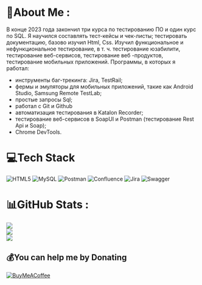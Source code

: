 # 💫About Me :
В конце 2023 года закончил три курса по тестированию ПО и один курс по SQL. 
Я научился составлять тест-кейсы и чек-листы; тестировать документацию, 
базово изучил Html, Сss. Изучил функциональное и нефункциональное тестирование, 
в т. ч. тестирование юзабилити, тестирование веб-сервисов, 
тестирование веб -продуктов, тестирование мобильных приложений. 
Программы, в которых я работал: 
- инструменты баг-трекинга: Jira, TestRail; 
- фермы и эмуляторы для мобильных приложений, 
такие как Android Studio, Samsung Remote TestLab; 
- простые запросы Sql; 
- работал с Git и Github 
- автоматизация тестирования в Katalon Recorder; 
- тестирование веб-сервисов в SoapUI и Postman (тестирование Rest Api и Soap); 
- Chrome DevTools.

# 💻Tech Stack
![HTML5](https://img.shields.io/badge/html5-%23E34F26.svg?style=for-the-badge&logo=html5&logoColor=white) ![MySQL](https://img.shields.io/badge/mysql-%2300f.svg?style=for-the-badge&logo=mysql&logoColor=white) ![Postman](https://img.shields.io/badge/Postman-FF6C37?style=for-the-badge&logo=postman&logoColor=white) ![Confluence](https://img.shields.io/badge/confluence-%23172BF4.svg?style=for-the-badge&logo=confluence&logoColor=white) ![Jira](https://img.shields.io/badge/jira-%230A0FFF.svg?style=for-the-badge&logo=jira&logoColor=white) ![Swagger](https://img.shields.io/badge/-Swagger-%23Clojure?style=for-the-badge&logo=swagger&logoColor=white)
# 📊GitHub Stats :
![](https://github-readme-stats.vercel.app/api?username=Absalamov-Nikita&theme=radical&hide_border=true&include_all_commits=false&count_private=false)<br/>
![](https://github-readme-streak-stats.herokuapp.com/?user=Absalamov-Nikita&theme=radical&hide_border=true)<br/>
![](https://github-readme-stats.vercel.app/api/top-langs/?username=Absalamov-Nikita&theme=radical&hide_border=true&include_all_commits=false&count_private=false&layout=compact)



  ## 💰You can help me by Donating
  [![BuyMeACoffee](https://img.shields.io/badge/Buy%20Me%20a%20Coffee-ffdd00?style=for-the-badge&logo=buy-me-a-coffee&logoColor=black)](https://buymeacoffee.com/https://www.buymeacoffee.com/absalamovnikita) 

  <!-- Proudly created with GPRM ( https://gprm.itsvg.in ) -->
  
